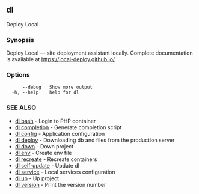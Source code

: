 ## dl

Deploy Local

### Synopsis

Deploy Local — site deployment assistant locally.
Complete documentation is available at https://local-deploy.github.io/

### Options

```
      --debug   Show more output
  -h, --help    help for dl
```

### SEE ALSO

* [dl bash](dl_bash.md)     - Login to PHP container
* [dl completion](dl_completion.md)     - Generate completion script
* [dl config](dl_config.md)     - Application configuration
* [dl deploy](dl_deploy.md)     - Downloading db and files from the production server
* [dl down](dl_down.md)     - Down project
* [dl env](dl_env.md)     - Create env file
* [dl recreate](dl_recreate.md)     - Recreate containers
* [dl self-update](dl_self-update.md)     - Update dl
* [dl service](dl_service.md)     - Local services configuration
* [dl up](dl_up.md)     - Up project
* [dl version](dl_version.md)     - Print the version number

